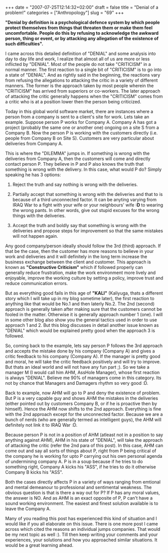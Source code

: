 +++
date = "2007-07-25T12:14:32+02:00"
draft = false
title = "Denial of a problem!"
categories = ["Anthropology"]
slug = "69"
+++

<strong>"Denial by definition is a psychological defence system by which people  protect themselves from things that threaten them or make them feel  uncomfortable. People do this by refusing to acknowledge the awkward person,  thing or event, or by attacking any allegation of the existence of such  difficulties".</strong>

I came across this detailed definition of  "DENIAL" and some analysis into day to day life and work, I realize that almost  all of us are more or less inflicted by "DENIAL". Most of the people do not take  "CRITICISM" in a normal manner. The first reaction to a single bit of  "CRITICISM" is to go into a state of "DENIAL". And as rightly said in the  beginning, the reactions vary from refusing the allegations to attacking the  critic in a variety of different manners. The former is the approach taken by  most people wherein the "CRITICISM" has arrived from superiors or co-workers.  The later approach of attacking the critic generally happens when the  "CRITICISM" comes from a critic who is at a position lower then the person being  criticized.

Today in this global world software market, there are  instances where a person from a company is sent to a client's site for work.  Lets take an example. Suppose person P works for Company A. Company A has got a  project (probably the same one or another one) ongoing on a site S from a  Company B. Now the person P is working with the customers directly (i.e. people  from Company B on Site S). Customers are very particular about deliveries from  Company A.

This is where the "DILEMMA" jumps in. If something is  wrong with the deliveries from Company A, then the customers will come and  directly contact person P. They believe in P and P also knows the truth that  something is wrong with the delivery. In this case, what would P do? Simply  speaking he has 3 options:

1. Reject the truth and say nothing is  wrong with the deliveries.

2. Partially accept that something is  wrong with the deliveries and that to is because of a third unconnected factor.  It can be anyting varying from IRAQ War to a fight with your wife or your  neighbours' wife <strong>:D </strong>to wearing the wrong pants. In other words,  give out stupid excuses for the wrong things with the deliveries.

3.  Accept the truth and boldly say that something is wrong with the deliveries and  propose steps for improvement so that the same mistakes will not happen  again.

Any good company/person ideally should follow the 3rd (third)  approach. If that be the case, then the customer has more reasons to believe in  your work and deliveries and it will definitely in the long term increase the  business exchange between the client and customer. This approach is known as  <strong>"Constructive Criticism"</strong> which if followed properly can  generally reduce frustration, make the work environment more lively and  enjoyable, improve the working culture by setting a policy, improve trust and  reduce communication errors.

But as everything good fails in this age  of <strong>"KALI"</strong> (Kaliyuga, thats a different story which I will take  up in my blog sometime later), the first reaction to anything like that would be  No.1 and then laterly No.2. The 2nd (second) approach is generally taken after  making sure that the customers cannot be fooled in the matter. Otherwise it is  generally approach number 1 (one). I will in some other blog also show you the  general tactics used in order to use approach 1 and 2. But this blog discusses  in detail another issue known as "DENIAL" which would be explained pretty good  when the approach 3 is followed.

So, coming back to the example, lets  say person P follows the 3rd approach and accepts the mistake done by his  company (Company A) and gives a critic feedback to his company (Company A). If  the manager is pretty good and moral, he will take the critic feedback  positively and will try to improve. But thats an ideal world and will not have  any fun part ;). So we take a manager M (I would call him AHM, AssHole Manager),  whose first reaction is always "DENIAL". Believe me 90% of managers come in this  category. Its not by chance that Managers and Damagers rhythm so very good  :D.

Back to example, now AHM will go to P and deny the existence of  problem. But P is a very capable guy and shows AHM the mistakes in the  deliveries (either pointed out by customers Company B, or if he is proactive  then by himself). Hence the AHM now shifts to the 2nd approach. Everything is  fine with the 2nd approach except for the unconnected factor. Because we are a  bunch of nerds (who are generally termed as intelligent guys), the AHM will  definitely not link it to IRAQ War :D.

Because person P is not in a  position of AHM (atleast not in a position to say anything against AHM), AHM in  his state of "DENIAL", will take the approach of attacking the critic (refer the  2nd para of this post). In this case, AHM can come out and say all sorts of  things about P, right from P being critical of the company he is working for  upto P carrying out his own personal agenda of undermining company A. P is in a  soup because if he tries to do something right, Company A kicks his "ASS", if he  tries to do it otherwise Company B kicks his "ASS".

Both the cases  directly affects P in a variety of ways ranging from emtional and mental  demeanour to professional and sentimental weakness. The obvious question is that  is there a way out for P? If P has any moral values, the answer is NO. And as  AHM is an exact opposite of P, P can't have a sound working environment. The  easiest and finest solution available is to leave the Company A.

Many of  you reading this post has experienced this kind of situation and I would like if  you all elaborate on this issue. There is one more post I came across which  cited the reasons an individual jumps companies. That would be my next topic as  well :). Till then keep writing your comments and your experiences, your  solutions and how you approached similar situations. It would be a great  learning ahead.
